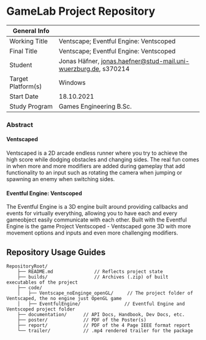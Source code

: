 # GameLab Project Repository

|  General Info  | |
| ---|---|
| Working Title | Ventscape; Eventful Engine: Ventscoped |
| Final Title | Ventscape; Eventful Engine: Ventscoped |
| Student | Jonas Häfner, jonas.haefner@stud-mail.uni-wuerzburg.de, s370214 |
| Target Platform(s) | Windows |
| Start Date | 18.10.2021 |
| Study Program | Games Engineering B.Sc.|

### Abstract

#### Ventscaped

Ventscaped is a 2D arcade endless runner where you try to achieve the high score while dodging obstacles and changing sides. The real fun comes in when more and more modifiers are added during gameplay that add functionality to an input such as rotating the camera when jumping or spawning an enemy when switching sides.    

#### Eventful Engine: Ventscoped

The Eventful Engine is a 3D engine built around providing callbacks and events for virtually everything, allowing you to have each and every gameobject easily communicate with each other. Built with the Eventful Engine is the game Project Ventscoped - Ventscaped gone 3D with more movement options and inputs and even more challenging modifiers.

## Repository Usage Guides

```
RepositoryRoot/
    ├── README.md           	// Reflects project state
    ├── builds/             	// Archives (.zip) of built executables of the project
    ├── code/
    │   ├── Ventscape_noEnginge_openGL/     // The project folder of Ventscaped, the no engine just OpenGL game
    │   ├── EventfulEngine/    			   // Eventful Engine and Ventscoped project folder
    ├── documentation/      // API Docs, Handbook, Dev Docs, etc.
    ├── poster/             // PDF of the Poster(s)
    ├── report/             // PDF of the 4 Page IEEE format report
    └── trailer/            // .mp4 rendered trailer for the package
```
